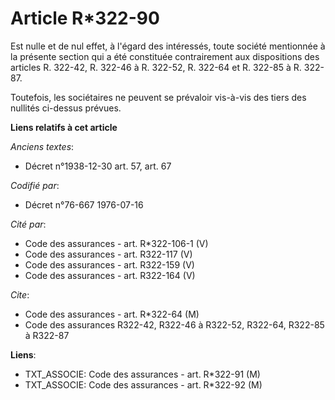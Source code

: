 # Article R*322-90

Est nulle et de nul effet, à l'égard des intéressés, toute société mentionnée à la présente section qui a été constituée
contrairement aux dispositions des articles R. 322-42, R. 322-46 à R. 322-52, R. 322-64 et R. 322-85 à R. 322-87.

Toutefois, les sociétaires ne peuvent se prévaloir vis-à-vis des tiers des nullités ci-dessus prévues.

**Liens relatifs à cet article**

_Anciens textes_:

  - Décret n°1938-12-30 art. 57, art. 67

_Codifié par_:

  - Décret n°76-667 1976-07-16

_Cité par_:

  - Code des assurances - art. R*322-106-1 (V)
  - Code des assurances - art. R322-117 (V)
  - Code des assurances - art. R322-159 (V)
  - Code des assurances - art. R322-164 (V)

_Cite_:

  - Code des assurances - art. R*322-64 (M)
  - Code des assurances R322-42, R322-46 à R322-52, R322-64, R322-85 à R322-87

**Liens**:

  - TXT_ASSOCIE: Code des assurances - art. R*322-91 (M)
  - TXT_ASSOCIE: Code des assurances - art. R*322-92 (M)
